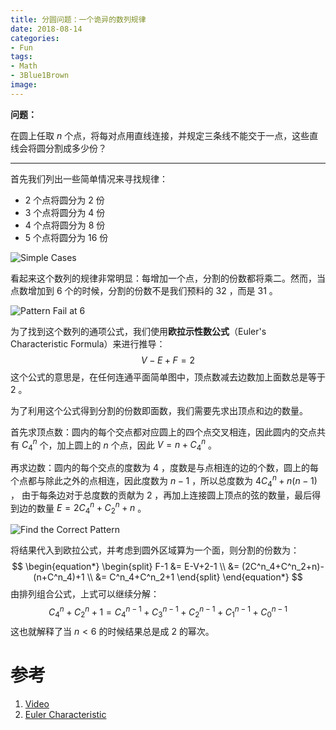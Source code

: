 ```yaml
---
title: 分圆问题：一个诡异的数列规律
date: 2018-08-14
categories:
- Fun
tags:
- Math
- 3Blue1Brown
image:
---
```


**问题：**

在圆上任取 $n$ 个点，将每对点用直线连接，并规定三条线不能交于一点，这些直线会将圆分割成多少份？

<!-- more -->

---

首先我们列出一些简单情况来寻找规律：

- $2$ 个点将圆分为 $2$ 份
- $3$ 个点将圆分为 $4$ 份
- $4$ 个点将圆分为 $8$ 份
- $5$ 个点将圆分为 $16$ 份

![Simple Cases](https://i.imgur.com/QvMBlyA.png)

看起来这个数列的规律非常明显：每增加一个点，分割的份数都将乘二。然而，当点数增加到 $6$ 个的时候，分割的份数不是我们预料的 $32$ ，而是 $31$ 。

![Pattern Fail at 6](https://i.imgur.com/TqeOUAo.png)

为了找到这个数列的通项公式，我们使用**欧拉示性数公式**（Euler's Characteristic Formula）来进行推导：
$$
V-E+F=2
$$
这个公式的意思是，在任何连通平面简单图中，顶点数减去边数加上面数总是等于 $2$ 。

为了利用这个公式得到分割的份数即面数，我们需要先求出顶点和边的数量。

首先求顶点数：圆内的每个交点都对应圆上的四个点交叉相连，因此圆内的交点共有 $C^n_4$ 个，加上圆上的 $n$ 个点，因此 $V=n+C^n_4$ 。

再求边数：圆内的每个交点的度数为 $4$ ，度数是与点相连的边的个数，圆上的每个点都与除此之外的点相连，因此度数为 $n-1$ ，所以总度数为 $4C^n_4+n(n-1)$ ， 由于每条边对于总度数的贡献为 $2$ ，再加上连接圆上顶点的弦的数量，最后得到边的数量 $E=2C^n_4+C^n_2+n$ 。

![Find the Correct Pattern](https://i.imgur.com/F7Tp3gW.png)

将结果代入到欧拉公式，并考虑到圆外区域算为一个面，则分割的份数为：
$$
\begin{equation*}
\begin{split}
F-1 &= E-V+2-1 \\
&= (2C^n_4+C^n_2+n)-(n+C^n_4)+1 \\
&= C^n_4+C^n_2+1
\end{split}
\end{equation*}
$$
由排列组合公式，上式可以继续分解：
$$
C^n_4+C^n_2+1 = C^{n-1}_4+C^{n-1}_3+C^{n-1}_2+C^{n-1}_1+C^{n-1}_0
$$
这也就解释了当 $n<6$ 的时候结果总是成 $2$ 的幂次。

# 参考

1. [Video](https://www.bilibili.com/video/av19849697)
2. [Euler Characteristic](https://en.wikipedia.org/wiki/Euler_characteristic)
